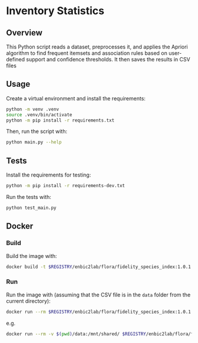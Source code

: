 # Inventory Statistics

## Overview

This Python script reads a dataset, preprocesses it, and applies the Apriori algorithm to find frequent itemsets and association rules based on user-defined support and confidence thresholds. It then saves the results in CSV files

## Usage

Create a virtual environment and install the requirements:

```sh
python -m venv .venv
source .venv/bin/activate
python -m pip install -r requirements.txt
```

Then, run the script with:

```sh
python main.py --help
```

## Tests

Install the requirements for testing:

```sh
python -m pip install -r requirements-dev.txt
```

Run the tests with:

```sh
python test_main.py
```

## Docker

### Build

Build the image with:

```sh
docker build -t $REGISTRY/enbic2lab/flora/fidelity_species_index:1.0.1 .
```

### Run

Run the image with (assuming that the CSV file is in the `data` folder from the current directory):

```sh
docker run --rm $REGISTRY/enbic2lab/flora/fidelity_species_index:1.0.1 --help
```

e.g.

```sh
docker run --rm -v $(pwd)/data:/mnt/shared/ $REGISTRY/enbic2lab/flora/fidelity_species_index:1.0.1 --filepath "/mnt/shared/inventory_transformation.csv" --delimiter ";" --min_support 0.05 --min_threshold 0.85
```
